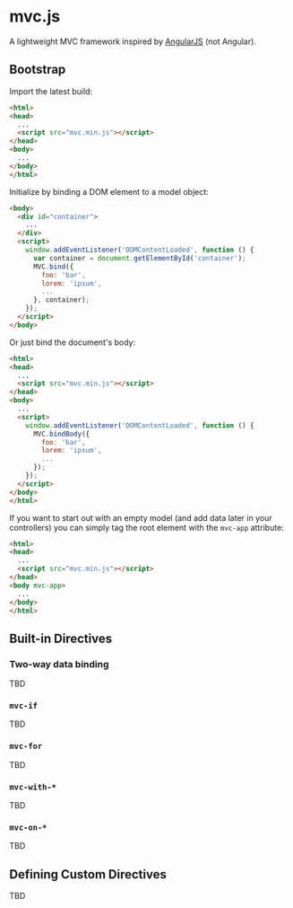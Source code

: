 # mvc.js

A lightweight MVC framework inspired by [AngularJS](https://angularjs.org/) (not Angular).

## Bootstrap

Import the latest build:

```html
<html>
<head>
  ...
  <script src="mvc.min.js"></script>
</head>
<body>
  ...
</body>
</html>
```

Initialize by binding a DOM element to a model object:

```html
<body>
  <div id="container">
    ...
  </div>
  <script>
    window.addEventListener('DOMContentLoaded', function () {
      var container = document.getElementById('container');
      MVC.bind({
        foo: 'bar',
        lorem: 'ipsum',
        ...
      }, container);
    });
  </script>
</body>
```

Or just bind the document's body:

```html
<html>
<head>
  ...
  <script src="mvc.min.js"></script>
</head>
<body>
  ...
  <script>
    window.addEventListener('DOMContentLoaded', function () {
      MVC.bindBody({
        foo: 'bar',
        lorem: 'ipsum',
        ...
      });
    });
  </script>
</body>
</html>
```

If you want to start out with an empty model (and add data later in your
controllers) you can simply tag the root element with the `mvc-app` attribute:

```html
<html>
<head>
  ...
  <script src="mvc.min.js"></script>
</head>
<body mvc-app>
  ...
</body>
</html>
```

## Built-in Directives

### Two-way data binding

TBD

### `mvc-if`

TBD

### `mvc-for`

TBD

### `mvc-with-*`

TBD

### `mvc-on-*`

TBD

## Defining Custom Directives

TBD
